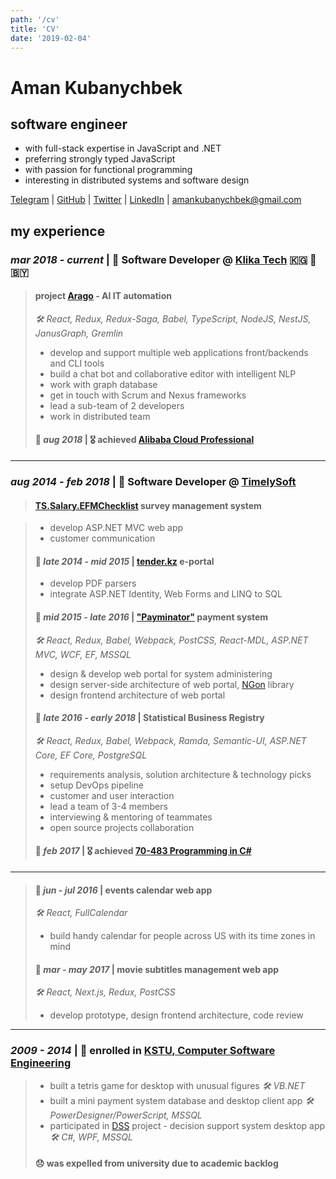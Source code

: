 ```yaml
---
path: '/cv'
title: 'CV'
date: '2019-02-04'
---
```


# Aman Kubanychbek

## software engineer

- with full-stack expertise in JavaScript and .NET
- preferring strongly typed JavaScript
- with passion for functional programming
- interesting in distributed systems and software design

[Telegram] | [GitHub] | [Twitter] | [LinkedIn] | amankubanychbek@gmail.com

## my experience

### _mar 2018 - current_ | 🎉 Software Developer @ [Klika Tech] 🇰🇬 🛫 🇧🇾

> #### project [Arago] - AI IT automation
>
> _🛠 React, Redux, Redux-Saga, Babel, TypeScript, NodeJS, NestJS, JanusGraph, Gremlin_
>
> - develop and support multiple web applications front/backends and CLI tools
> - build a chat bot and collaborative editor with intelligent NLP
> - work with graph database
> - get in touch with Scrum and Nexus frameworks
> - lead a sub-team of 2 developers
> - work in distributed team
>
> #### 🎉 _aug 2018_ | 🎖 achieved [Alibaba Cloud Professional]

---

### _aug 2014 - feb 2018_ | 🎉 Software Developer @ [TimelySoft]

> #### [TS.Salary.EFMChecklist] survey management system

> - develop ASP.NET MVC web app
> - customer communication
>
> #### 📅 _late 2014 - mid 2015_ | [tender.kz] e-portal
>
> - develop PDF parsers
> - integrate ASP.NET Identity, Web Forms and LINQ to SQL
>
> #### 📅 _mid 2015 - late 2016_ | ["Payminator"] payment system
>
> _🛠 React, Redux, Babel, Webpack, PostCSS, React-MDL, ASP.NET MVC, WCF, EF, MSSQL_
>
> - design & develop web portal for system administering
> - design server-side architecture of web portal, [NGon] library
> - design frontend architecture of web portal
>
> #### 📅 _late 2016 - early 2018_ | Statistical Business Registry
>
> _🛠 React, Redux, Babel, Webpack, Ramda, Semantic-UI, ASP.NET Core, EF Core, PostgreSQL_
>
> - requirements analysis, solution architecture & technology picks
> - setup DevOps pipeline
> - customer and user interaction
> - lead a team of 3-4 members
> - interviewing & mentoring of teammates
> - open source projects collaboration
>
> #### 🎉 _feb 2017_ | 🎖 achieved [70-483 Programming in C#]

---

> #### 📅 _jun - jul 2016_ | events calendar web app
>
> _🛠 React, FullCalendar_
>
> - build handy calendar for people across US with its time zones in mind
>
> #### 📅 _mar - may 2017_ | movie subtitles management web app
>
> _🛠 React, Next.js, Redux, PostCSS_
>
> - develop prototype, design frontend architecture, code review

---

### _2009 - 2014_ | 🎉 enrolled in [KSTU, Computer Software Engineering][university]

> - built a tetris game for desktop with unusual figures _🛠 VB.NET_
> - built a mini payment system database and desktop client app _🛠 PowerDesigner/PowerScript, MSSQL_
> - participated in [DSS] project - decision support system desktop app _🛠 C#, WPF, MSSQL_
>
> #### 😞 was expelled from university due to academic backlog

[telegram]: https://t.me/amankkg
[github]: https://github.com/amankkg
[twitter]: https://twitter.com/amankkg
[linkedin]: https://www.linkedin.com/in/amankubanychbek/
[university]: https://kstu.kg/kafedra-programmnoe-obespechenie-kompyuternyh-sistem/
[dss]: https://github.com/amankkg/DSS
[timelysoft]: http://www.timelysoft.net/
[klika tech]: http://www.klika-tech.com/
[tender.kz]: http://www.timelysoft.net/en/projects/tenderkz/
[ts.salary.efmchecklist]: http://www.timelysoft.net/en/projects/tssalary/managementofadvertisingcampaigns/
["payminator"]: http://www.timelysoft.net/ru/projects/Payminator/
[ngon]: https://github.com/amankkg/NGonAlt
[70-483 programming in c#]: https://www.youracclaim.com/badges/3c5fcbc2-5cff-4d3b-a9ac-6d23adec9f70/public_url
[arago]: https://arago.co/
[alibaba cloud professional]: https://gist.github.com/amankkg/6af5bb7f4db96969d7e1c44d16b69e9a
